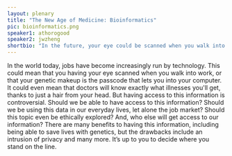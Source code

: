 ```yaml
---
layout: plenary
title: "The New Age of Medicine: Bioinformatics"
pic: bioinformatics.png
speaker1: athorogood
speaker2: jwzheng
shortbio: "In the future, your eye could be scanned when you walk into work, your genetic makeup could be the passcode that lets you into your computer, or a hair from your head could let doctors know exactly what illnesses you get. Should we be able to have access to this information?"
---
```


In the world today, jobs have become increasingly run by technology. This could mean that you having your eye scanned when you walk into work, or that your genetic makeup is the passcode that lets you into your computer. It could even mean that doctors will know exactly what illnesses you'll get, thanks to just a hair from your head. But having access to this information is controversial. Should we be able to have access to this information? Should we be using this data in our everyday lives, let alone the job market? Should this topic even be ethically explored? And, who else will get access to our information? There are many benefits to having this information, including being able to save lives with genetics, but the drawbacks include an intrusion of privacy and many more. It’s up to you to decide where you stand on the line.
